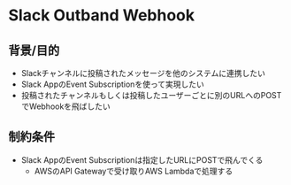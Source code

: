 # Slack Outband Webhook

## 背景/目的

- Slackチャンネルに投稿されたメッセージを他のシステムに連携したい
- Slack AppのEvent Subscriptionを使って実現したい
- 投稿されたチャンネルもしくは投稿したユーザーごとに別のURLへのPOSTでWebhookを飛ばしたい

## 制約条件

- Slack AppのEvent Subscriptionは指定したURLにPOSTで飛んでくる
  - AWSのAPI Gatewayで受け取りAWS Lambdaで処理する
